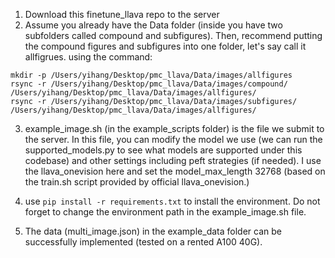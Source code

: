 1. Download this finetune_llava repo to the server
2. Assume you already have the Data folder (inside you have two subfolders called compound and subfigures).
Then, recommend putting the compound figures and subfigures into one folder, let's say call it allfigrues. using the command:
```
mkdir -p /Users/yihang/Desktop/pmc_llava/Data/images/allfigures
rsync -r /Users/yihang/Desktop/pmc_llava/Data/images/compound/ /Users/yihang/Desktop/pmc_llava/Data/images/allfigures/
rsync -r /Users/yihang/Desktop/pmc_llava/Data/images/subfigures/ /Users/yihang/Desktop/pmc_llava/Data/images/allfigures/
```

3. example_image.sh (in the example_scripts folder) is the file we submit to the server. In this file, you can modify the model we use (we can run the supported_models.py to see what models are supported under this codebase) and other settings including peft strategies (if needed).
I use the llava_onevision here and set the model_max_length 32768 (based on the train.sh script provided by official llava_onevision.)

4.  use ```pip install -r requirements.txt``` to install the environment. Do not forget to change the environment path in the example_image.sh file.
5.  The data (multi_image.json) in the example_data folder can be successfully implemented (tested on a rented A100 40G).


 
